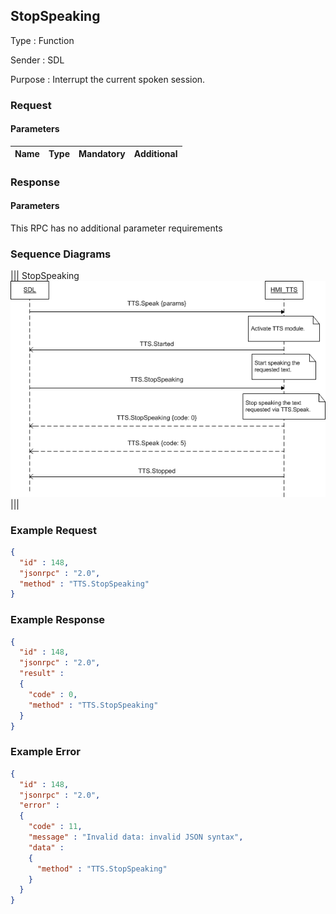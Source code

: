 ## StopSpeaking

Type
: Function

Sender
: SDL

Purpose
: Interrupt the current spoken session.

### Request

#### Parameters

|Name|Type|Mandatory|Additional|
|:---|:---|:--------|:---------|

### Response

#### Parameters

This RPC has no additional parameter requirements

### Sequence Diagrams
|||
StopSpeaking
![StopSpeaking](./assets/StopSpeaking.png)
|||

### Example Request

```json
{
  "id" : 148,
  "jsonrpc" : "2.0",
  "method" : "TTS.StopSpeaking"
}
```
### Example Response

```json
{
  "id" : 148,
  "jsonrpc" : "2.0",
  "result" :
  {
    "code" : 0,
    "method" : "TTS.StopSpeaking"
  }
}
```

### Example Error

```json
{
  "id" : 148,
  "jsonrpc" : "2.0",
  "error" :
  {
    "code" : 11,
    "message" : "Invalid data: invalid JSON syntax",
    "data" :
    {
      "method" : "TTS.StopSpeaking"
    }
  }
}
```
